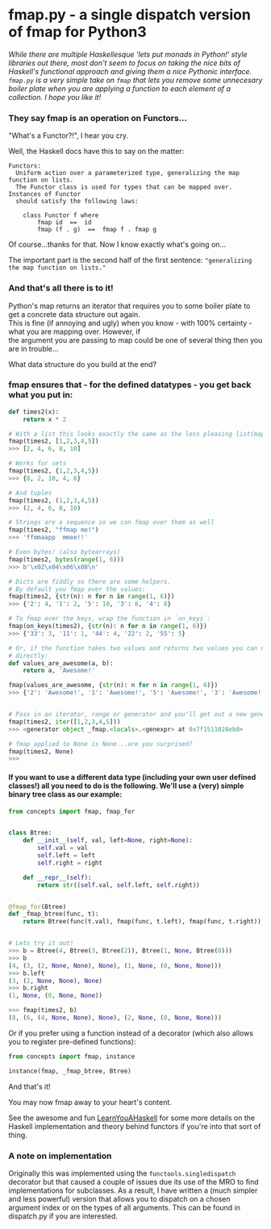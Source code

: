 # fmap.py - a single dispatch version of fmap for Python3

*While there are multiple Haskellesque 'lets put monads in Python!' style libraries out there, most don't seem to focus
on taking the nice bits of Haskell's functional approach and giving them a nice Pythonic interface.<br> `fmap.py` is a very simple take on `fmap` that lets you remove some unnecesary boiler plate when you are applying a function to each
element of a collection. I hope you like it!*


### They say fmap is an operation on Functors...
"What's a Functor?!", I hear you cry.

Well, the Haskell docs have this to say on the matter:
```
Functors:
  Uniform action over a parameterized type, generalizing the map function on lists. 
  The Functor class is used for types that can be mapped over. Instances of Functor 
  should satisfy the following laws:

    class Functor f where
        fmap id  ==  id
        fmap (f . g)  ==  fmap f . fmap g
```

Of course...thanks for that. Now I know exactly what's going on...

The important part is the second half of the first sentence: `"generalizing the map function on lists."`

### And that's all there is to it!

Python's map returns an iterator that requires you to some boiler plate to get a concrete data structure out again.<br>
This is fine (if annoying and ugly) when you know - with 100% certainty - what you are mapping over. However, if<br>
the argument you are passing to map could be one of several thing then you are in trouble...

What data structure do you build at the end?

### fmap ensures that - for the defined datatypes - you get back what you put in:
```python
def times2(x):
    return x * 2

# With a list this looks exactly the same as the less pleasing list(map(times2, [1,2,3,4,5]))
fmap(times2, [1,2,3,4,5])
>>> [2, 4, 6, 8, 10]

# Works for sets
fmap(times2, {1,2,3,4,5})
>>> {8, 2, 10, 4, 6}

# And tuples
fmap(times2, (1,2,3,4,5))
>>> (2, 4, 6, 8, 10)

# Strings are a sequence so we can fmap over them as well
fmap(times2, "ffmap me!")
>>> 'ffmmaapp  mmee!!'

# Even bytes! (also bytearrays)
fmap(times2, bytes(range(1, 6)))
>>> b'\x02\x04\x06\x08\n'

# Dicts are fiddly so there are some helpers.
# By default you fmap over the values:
fmap(times2, {str(n): n for n in range(1, 6)})
>>> {'2': 4, '1': 2, '5': 10, '3': 6, '4': 8}

# To fmap over the keys, wrap the function in `on_keys`:
fmap(on_keys(times2), {str(n): n for n in range(1, 6)})
>>> {'33': 3, '11': 1, '44': 4, '22': 2, '55': 5}

# Or, if the function takes two values and returns two values you can use it
# directly:
def values_are_awesome(a, b):
    return a, 'Awesome!'

fmap(values_are_awesome, {str(n): n for n in range(1, 6)})
>>> {'2': 'Awesome!', '1': 'Awesome!', '5': 'Awesome!', '3': 'Awesome!', '4': 'Awesome!'}


# Pass in an iterator, range or generator and you'll get out a new generator
fmap(times2, iter([1,2,3,4,5]))
>>> <generator object _fmap.<locals>.<genexpr> at 0x7f1511028eb8>

# fmap applied to None is None...are you surprised?
fmap(times2, None)
>>>
```

#### If you want to use a different data type (including your own user defined classes!) all you need to do is the following. We'll use a (very) simple binary tree class as our example:

```python
from concepts import fmap, fmap_for


class Btree:
    def __init__(self, val, left=None, right=None):
        self.val = val
        self.left = left
        self.right = right

    def __repr__(self):
        return str((self.val, self.left, self.right))


@fmap_for(Btree)
def _fmap_btree(func, t):
    return Btree(func(t.val), fmap(func, t.left), fmap(func, t.right))


# Lets try it out!
>>> b = Btree(4, Btree(3, Btree(2)), Btree(1, None, Btree(0)))
>>> b
(4, (3, (2, None, None), None), (1, None, (0, None, None)))
>>> b.left
(3, (2, None, None), None)
>>> b.right
(1, None, (0, None, None))

>>> fmap(times2, b)
(8, (6, (4, None, None), None), (2, None, (0, None, None)))
```

Or if you prefer using a function instead of a decorator (which also allows you to
register pre-defined functions):

```python
from concepts import fmap, instance

instance(fmap, _fmap_btree, Btree)
```

And that's it!

You may now fmap away to your heart's content.

See the awesome and fun [LearnYouAHaskell](http://learnyouahaskell.com/functors-applicative-functors-and-monoids)
for some more details on the Haskell implementation and theory behind functors if you're into that sort of thing.


### A note on implementation
Originally this was implemented using the `functools.singledispatch` decorator but that caused a couple of issues due its use of the MRO to find implementations for subclasses. As a result, I have written a (much simpler and less powerful) version that allows you to dispatch on a chosen argument index or on the types of all arguments. This can be found in dispatch.py if you are interested.
